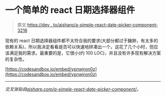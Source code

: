 # 一个简单的 react 日期选择器组件

> 原文:[https://dev . to/ajsharp/a-simple-react-date-picker-component-3216](https://dev.to/ajsharp/a-simple-react-date-picker-component-3216)

现有的 react 日期选择器组件都不太符合我的要求(大部分都过于臃肿，有太多的依赖关系)，所以我决定看看是否可以快速地拼凑出一个。这花了几个小时，但应该满足我的需求。最重要的是，它很小(约 100 LOC)，并且没有许多现有解决方案的复杂性。

[https://codesandbox.io/embed/ypnwjron0z](https://codesandbox.io/embed/ypnwjron0z)

* * *

*交叉张贴自[ajsharp.com/a-simple-react-date-picker-component/](https://ajsharp.com/a-simple-react-date-picker-component)。*
